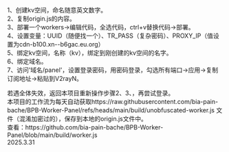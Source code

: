 1、创建kv空间，命名随意英文数字。<br>
2、复制origin.js的内容。<br>
3、部署一个workers→编辑代码，全选代码，ctrl+v替换代码→部署。<br>
4、设置变量：UUID（随便找一个）、TR_PASS（复杂密码）、PROXY_IP（值设置为cdn-b100.xn--b6gac.eu.org）<br>
5、绑定kv空间，名称（kv），绑定到刚创建的kv空间的名字。<br>
6、绑定域名。<br>
7、访问'域名/panel'，设置登录密码，用密码登录，勾选所有端口→应用→复制订阅地址→粘贴到V2rayN。<br>
<p></p>
若遇全体失效，返回本项目重新操作步骤2、3、，再尝试登录。<br>
本项目的工作流为每天自动获取https://raw.githubusercontent.com/bia-pain-bache/BPB-Worker-Panel/refs/heads/main/build/unobfuscated-worker.js 文件（混淆加密过的），保存到本地的origin.js文件中。<br>
查看：https://github.com/bia-pain-bache/BPB-Worker-Panel/blob/main/build/worker.js<br>
2025.3.31
